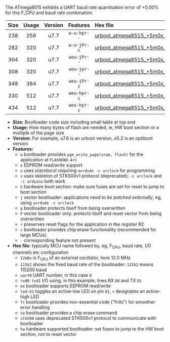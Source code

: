 The ATmega8515 exhibits a UART baud rate quantisation error of +0.00% for this F_CPU and baud rate combination.

|Size|Usage|Version|Features|Hex file|
|:-:|:-:|:-:|:-:|:--|
|238|256|u7.7|`w-u-hpr--`|[urboot_atmega8515_+5m0x_+125k0_uart0_rxd0_txd1_led+b0_fr_hw.hex](https://raw.githubusercontent.com/stefanrueger/urboot.hex/main/cores/majorcore/atmega8515/external_oscillator/fcpu_+5m0x/br_+125k0/urboot_atmega8515_+5m0x_+125k0_uart0_rxd0_txd1_led+b0_fr_hw.hex)|
|282|320|u7.7|`w-u-jPr-c`|[urboot_atmega8515_+5m0x_+125k0_uart0_rxd0_txd1_led+b0_fr_ce.hex](https://raw.githubusercontent.com/stefanrueger/urboot.hex/main/cores/majorcore/atmega8515/external_oscillator/fcpu_+5m0x/br_+125k0/urboot_atmega8515_+5m0x_+125k0_uart0_rxd0_txd1_led+b0_fr_ce.hex)|
|304|320|u7.7|`weu-jPr--`|[urboot_atmega8515_+5m0x_+125k0_uart0_rxd0_txd1_ee_led+b0.hex](https://raw.githubusercontent.com/stefanrueger/urboot.hex/main/cores/majorcore/atmega8515/external_oscillator/fcpu_+5m0x/br_+125k0/urboot_atmega8515_+5m0x_+125k0_uart0_rxd0_txd1_ee_led+b0.hex)|
|308|320|u7.7|`weu-jpr--`|[urboot_atmega8515_+5m0x_+125k0_uart0_rxd0_txd1_ee_led+b0_fr.hex](https://raw.githubusercontent.com/stefanrueger/urboot.hex/main/cores/majorcore/atmega8515/external_oscillator/fcpu_+5m0x/br_+125k0/urboot_atmega8515_+5m0x_+125k0_uart0_rxd0_txd1_ee_led+b0_fr.hex)|
|348|384|u7.7|`weu-jPr-c`|[urboot_atmega8515_+5m0x_+125k0_uart0_rxd0_txd1_ee_led+b0_fr_ce.hex](https://raw.githubusercontent.com/stefanrueger/urboot.hex/main/cores/majorcore/atmega8515/external_oscillator/fcpu_+5m0x/br_+125k0/urboot_atmega8515_+5m0x_+125k0_uart0_rxd0_txd1_ee_led+b0_fr_ce.hex)|
|330|512|u7.7|`weu-hpr-c`|[urboot_atmega8515_+5m0x_+125k0_uart0_rxd0_txd1_ee_led+b0_fr_ce_hw.hex](https://raw.githubusercontent.com/stefanrueger/urboot.hex/main/cores/majorcore/atmega8515/external_oscillator/fcpu_+5m0x/br_+125k0/urboot_atmega8515_+5m0x_+125k0_uart0_rxd0_txd1_ee_led+b0_fr_ce_hw.hex)|
|434|512|u7.7|`wes-hpr-c`|[urboot_atmega8515_+5m0x_+125k0_uart0_rxd0_txd1_ee_led+b0_fr_ce_stk500_hw.hex](https://raw.githubusercontent.com/stefanrueger/urboot.hex/main/cores/majorcore/atmega8515/external_oscillator/fcpu_+5m0x/br_+125k0/urboot_atmega8515_+5m0x_+125k0_uart0_rxd0_txd1_ee_led+b0_fr_ce_stk500_hw.hex)|

- **Size:** Bootloader code size including small table at top end
- **Usage:** How many bytes of flash are needed, ie, HW boot section or a multiple of the page size
- **Version:** For example, u7.6 is an urboot version, o5.2 is an optiboot version
- **Features:**
  + `w` bootloader provides `pgm_write_page(sram, flash)` for the application at `FLASHEND-4+1`
  + `e` EEPROM read/write support
  + `u` uses urprotocol requiring `avrdude -c urclock` for programming
  + `s` uses skeleton of STK500v1 protocol (deprecated); `-c urclock` and `-c arduino` both work
  + `h` hardware boot section: make sure fuses are set for reset to jump to boot section
  + `j` vector bootloader: applications *need to be patched externally*, eg, using `avrdude -c urclock`
  + `p` bootloader protects itself from being overwritten
  + `P` vector bootloader only: protects itself and reset vector from being overwritten
  + `r` preserves reset flags for the application in the register R2
  + `c` bootloader provides chip erase functionality (recommended for large MCUs)
  + `-` corresponding feature not present
- **Hex file:** typically MCU name followed by, eg, F<sub>CPU</sub>, baud rate, I/O channels etc configuration
  + `12m0x` is F<sub>CPU</sub> of an external oscillator, here 12.0 MHz
  + `115k2` shows the fixed baud rate of the bootloader: `115k2` means 115200 baud
  + `uart0` UART number, in this case `0`
  + `rxd0 txd1` I/O using, in this example, lines RX `D0` and TX `D1`
  + `ee` bootloader supports EEPROM read/write
  + `led-b1` toggles an active-low LED on pin `B1`, `+` designates an active-high LED
  + `fr` bootloader provides non-essential code ("frills") for smoother error handling
  + `ce` bootloader provides a chip erase command
  + `stk500` uses deprecated STK500v1 protocol to communicate with bootloader
  + `hw` hardware supported bootloader: set fuses to jump to the HW boot section, not to reset vector
